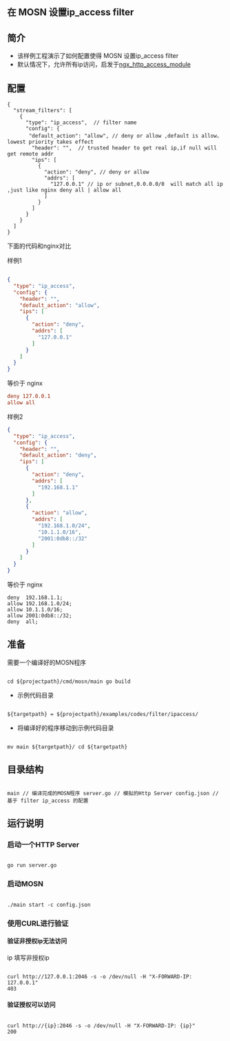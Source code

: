 ## 在 MOSN 设置ip_access filter

## 简介

+ 该样例工程演示了如何配置使得 MOSN 设置ip_access filter
+ 默认情况下，允许所有ip访问，启发于[ngx_http_access_module](http://nginx.org/en/docs/http/ngx_http_access_module.html)

## 配置

```
{
  "stream_filters": [
    {
      "type": "ip_access",  // filter name
      "config": {
       "default_action": "allow", // deny or allow ,default is allow， lowest priority takes effect
        "header": "",  // trusted header to get real ip,if null will get remote addr
        "ips": [
          {
            "action": "deny", // deny or allow
            "addrs": [
              "127.0.0.1" // ip or subnet,0.0.0.0/0  will match all ip ,just like nginx deny all | allow all
            ]
          }
        ]
      }
    }
  ]
}
```

下面的代码和nginx对比

样例1

```json

{
  "type": "ip_access",
  "config": {
    "header": "",
    "default_action": "allow",
    "ips": [
      {
        "action": "deny",
        "addrs": [
          "127.0.0.1"
        ]
      }
    ]
  }
}
```

等价于 nginx

```conf
deny 127.0.0.1
allow all
```

样例2

```json
{
  "type": "ip_access",
  "config": {
    "header": "",
    "default_action": "deny",
    "ips": [
      {
        "action": "deny",
        "addrs": [
          "192.168.1.1"
        ]
      },
      {
        "action": "allow",
        "addrs": [
          "192.168.1.0/24",
          "10.1.1.0/16",
          "2001:0db8::/32"
        ]
      }
    ]
  }
}
```

等价于 nginx

```
deny  192.168.1.1;
allow 192.168.1.0/24;
allow 10.1.1.0/16;
allow 2001:0db8::/32;
deny  all;

```

## 准备

需要一个编译好的MOSN程序

```

cd ${projectpath}/cmd/mosn/main go build

```

+ 示例代码目录

```

${targetpath} = ${projectpath}/examples/codes/filter/ipaccess/

```

+ 将编译好的程序移动到示例代码目录

```

mv main ${targetpath}/ cd ${targetpath}

```

## 目录结构

```

main // 编译完成的MOSN程序 server.go // 模拟的Http Server config.json // 基于 filter ip_access 的配置

```

## 运行说明

### 启动一个HTTP Server

```

go run server.go

```

### 启动MOSN

```

./main start -c config.json

```

### 使用CURL进行验证

#### 验证非授权ip无法访问

ip 填写非授权ip

```

curl http://127.0.0.1:2046 -s -o /dev/null -H "X-FORWARD-IP: 127.0.0.1"
403

```

#### 验证授权可以访问

```

curl http://{ip}:2046 -s -o /dev/null -H "X-FORWARD-IP: {ip}"
200

```

